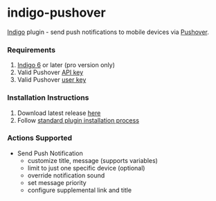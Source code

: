 indigo-pushover
===============

[Indigo](http://www.perceptiveautomation.com/indigo/index.html) plugin  - send push notifications to mobile devices via [Pushover](http://www.pushover.net).

### Requirements

1. [Indigo 6](http://www.perceptiveautomation.com/indigo/index.html) or later (pro version only)
2. Valid Pushover [API key](https://pushover.net/api)
3. Valid Pushover [user key](https://pushover.net/faq#overview-what)

### Installation Instructions

1. Download latest release [here](https://github.com/discgolfer1138/indigo-pushover/releases)
2. Follow [standard plugin installation process](http://bit.ly/1e1Vc7b)

### Actions Supported
* Send Push Notification
	* customize title, message (supports variables)
	* limit to just one specific device (optional)
	* override notification sound
	* set message priority
	* configure supplemental link and title

